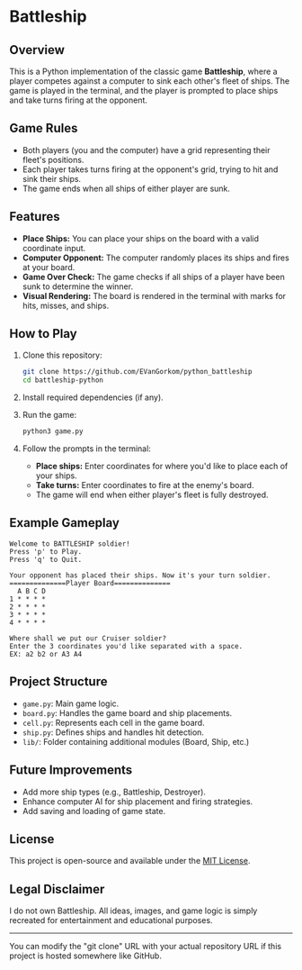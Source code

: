 # Battleship

## Overview

This is a Python implementation of the classic game **Battleship**, where a player competes against a computer to sink each other's fleet of ships. The game is played in the terminal, and the player is prompted to place ships and take turns firing at the opponent.

## Game Rules

- Both players (you and the computer) have a grid representing their fleet's positions.
- Each player takes turns firing at the opponent's grid, trying to hit and sink their ships.
- The game ends when all ships of either player are sunk.

## Features

- **Place Ships:** You can place your ships on the board with a valid coordinate input.
- **Computer Opponent:** The computer randomly places its ships and fires at your board.
- **Game Over Check:** The game checks if all ships of a player have been sunk to determine the winner.
- **Visual Rendering:** The board is rendered in the terminal with marks for hits, misses, and ships.

## How to Play

1. Clone this repository:
    ```bash
    git clone https://github.com/EVanGorkom/python_battleship
    cd battleship-python
    ```

2. Install required dependencies (if any).

3. Run the game:
    ```bash
    python3 game.py
    ```

4. Follow the prompts in the terminal:
    - **Place ships:** Enter coordinates for where you'd like to place each of your ships.
    - **Take turns:** Enter coordinates to fire at the enemy's board.
    - The game will end when either player's fleet is fully destroyed.

## Example Gameplay

```
Welcome to BATTLESHIP soldier!
Press 'p' to Play. 
Press 'q' to Quit.

Your opponent has placed their ships. Now it's your turn soldier.
==============Player Board==============
  A B C D
1 * * * *
2 * * * *
3 * * * *
4 * * * *

Where shall we put our Cruiser soldier?
Enter the 3 coordinates you'd like separated with a space.
EX: a2 b2 or A3 A4
```

## Project Structure

- `game.py`: Main game logic.
- `board.py`: Handles the game board and ship placements.
- `cell.py`: Represents each cell in the game board.
- `ship.py`: Defines ships and handles hit detection.
- `lib/`: Folder containing additional modules (Board, Ship, etc.)

## Future Improvements

- Add more ship types (e.g., Battleship, Destroyer).
- Enhance computer AI for ship placement and firing strategies.
- Add saving and loading of game state.

## License

This project is open-source and available under the [MIT License](LICENSE).

## Legal Disclaimer

I do not own Battleship. All ideas, images, and game logic is simply recreated for entertainment and educational purposes.

---

You can modify the "git clone" URL with your actual repository URL if this project is hosted somewhere like GitHub.